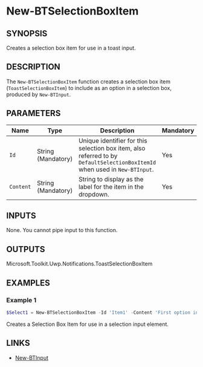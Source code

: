 # New-BTSelectionBoxItem

## SYNOPSIS

Creates a selection box item for use in a toast input.

## DESCRIPTION

The `New-BTSelectionBoxItem` function creates a selection box item (`ToastSelectionBoxItem`) to include as an option in a selection box, produced by `New-BTInput`.

## PARAMETERS

| Name        | Type       | Description                                                                                               | Mandatory |
|-------------|------------|-----------------------------------------------------------------------------------------------------------|-----------|
| `Id`        | String (Mandatory) | Unique identifier for this selection box item, also referred to by `DefaultSelectionBoxItemId` when used in `New-BTInput`.| Yes       |
| `Content`   | String (Mandatory) | String to display as the label for the item in the dropdown.                                        | Yes       |

## INPUTS

None. You cannot pipe input to this function.

## OUTPUTS

Microsoft.Toolkit.Uwp.Notifications.ToastSelectionBoxItem

## EXAMPLES

### Example 1

```powershell
$Select1 = New-BTSelectionBoxItem -Id 'Item1' -Content 'First option in the list'
```

Creates a Selection Box Item for use in a selection input element.

## LINKS

- [New-BTInput](New-BTInput.md)
